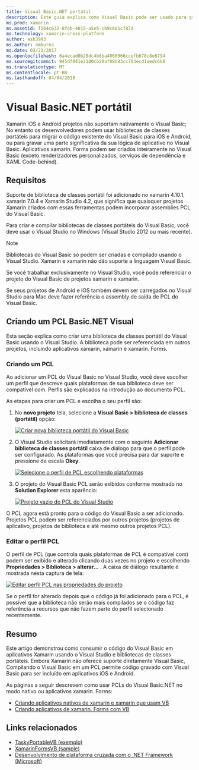 ```yaml
---
title: Visual Basic.NET portátil
description: Este guia explica como Visual Basic pode ser usado para gravar os projetos de biblioteca de classe portátil (PCL) que podem ser usados em soluções de direcionamento xamarin e xamarin.
ms.prod: xamarin
ms.assetid: f264c632-8feb-4015-a5e5-cb9c681c787d
ms.technology: xamarin-cross-platform
author: asb3993
ms.author: amburns
ms.date: 03/23/2017
ms.openlocfilehash: 6a4ecad0b28dc4b8ba4060966ccefb678c8e6794
ms.sourcegitcommit: 945df041e2180cb20af08b83cc703ecd1aedc6b0
ms.translationtype: MT
ms.contentlocale: pt-BR
ms.lasthandoff: 04/04/2018
---
```

# <a name="portable-visual-basicnet"></a>Visual Basic.NET portátil

Xamarin iOS e Android projetos não suportam nativamente o Visual Basic; No entanto os desenvolvedores podem usar bibliotecas de classes portáteis para migrar o código existente do Visual Basic para iOS e Android, ou para gravar uma parte significativa da sua lógica de aplicativo no Visual Basic. Aplicativos xamarin. Forms podem ser criados inteiramente no Visual Basic (exceto renderizadores personalizados, serviços de dependência e XAML Code-behind).

## <a name="requirements"></a>Requisitos

Suporte de biblioteca de classes portátil foi adicionado no xamarin 4.10.1, xamarin 7.0.4 e Xamarin Studio 4.2, que significa que quaisquer projetos Xamarin criados com essas ferramentas podem incorporar assemblies PCL do Visual Basic.

Para criar e compilar bibliotecas de classes portáteis do Visual Basic, você deve usar o Visual Studio no Windows (Visual Studio 2012 ou mais recente).

> [!NOTE]
> Bibliotecas do Visual Basic só podem ser criadas e compilado usando o Visual Studio. Xamarin e xamarin não dão suporte a linguagem Visual Basic.
>
> Se você trabalhar exclusivamente no Visual Studio, você pode referenciar o projeto do Visual Basic de projetos xamarin e xamarin.
>
> Se seus projetos de Android e iOS também devem ser carregados no Visual Studio para Mac deve fazer referência o assembly de saída de PCL do Visual Basic.


## <a name="creating-a-visual-basicnet-pcl"></a>Criando um PCL Basic.NET Visual

Esta seção explica como criar uma biblioteca de classes portátil do Visual Basic usando o Visual Studio.
A biblioteca pode ser referenciada em outros projetos, incluindo aplicativos xamarin, xamarin e xamarin. Forms.

### <a name="creating-a-pcl"></a>Criando um PCL

Ao adicionar um PCL do Visual Basic no Visual Studio, você deve escolher um perfil que descreve quais plataformas de sua biblioteca deve ser compatível com. Perfis são explicados na introdução ao documento PCL.

As etapas para criar um PCL e escolha o seu perfil são:

1.  No **novo projeto** tela, selecione a **Visual Basic > biblioteca de classes (portátil)** opção:

    [![](images/image1-sml.png "Criar nova biblioteca portátil do Visual Basic")](images/image1.png#lightbox)

1.  O Visual Studio solicitará imediatamente com o seguinte **Adicionar biblioteca de classes portátil** caixa de diálogo para que o perfil pode ser configurado. As plataformas que você precisa para dar suporte e pressione de escala **Okey**.

    [![](images/image2-sml.png "Selecione o perfil de PCL escolhendo plataformas")](images/image2.png#lightbox)

1.  O projeto do Visual Basic PCL serão exibidos conforme mostrado no **Solution Explorer** esta aparência:

    [![](images/image3-sml.png "Projeto vazio do PCL do Visual Studio")](images/image3.png#lightbox)


O PCL agora está pronto para o código do Visual Basic a ser adicionado. Projetos PCL podem ser referenciados por outros projetos (projetos de aplicativo, projetos de biblioteca e até mesmo outros projetos PCL).

### <a name="editing-the-pcl-profile"></a>Editar o perfil PCL

O perfil de PCL (que controla quais plataformas de PCL é compatível com) podem ser exibido e alterado clicando duas vezes no projeto e escolhendo **Propriedades > Biblioteca > alterar...** . A caixa de diálogo resultante é mostrada nesta captura de tela:

 [![](images/image4-sml.png "Editar perfil PCL nas propriedades do projeto")](images/image4.png#lightbox)

Se o perfil for alterado depois que o código já foi adicionado para o PCL, é possível que a biblioteca não serão mais compilados se o código faz referência a recursos que não fazem parte do perfil selecionado recentemente.


## <a name="summary"></a>Resumo

Este artigo demonstrou como consumir o código do Visual Basic em aplicativos Xamarin usando o Visual Studio e bibliotecas de classes portáteis. Embora Xamarin não oferece suporte diretamente Visual Basic, Compilando o Visual Basic em um PCL permite código gravado com Visual Basic para ser incluído em aplicativos iOS e Android.

As páginas a seguir descrevem como usar PCLs do Visual Basic.NET no modo nativo ou aplicativos xamarin. Forms:

- [Criando aplicativos nativos de xamarin e xamarin que usam VB](native-apps.md)
- [Criando aplicativos de xamarin. Forms com VB](xamarin-forms.md)


## <a name="related-links"></a>Links relacionados

- [TaskyPortableVB (exemplo)](https://github.com/xamarin/mobile-samples/tree/master/VisualBasic/TaskyPortableVB)
- [XamarinFormsVB (sample)](https://github.com/xamarin/mobile-samples/tree/master/VisualBasic/XamarinFormsVB)
- [Desenvolvimento de plataforma cruzada com o .NET Framework (Microsoft)](http://msdn.microsoft.com/en-us/library/gg597391(v=vs.110).aspx)